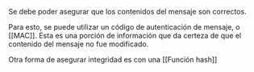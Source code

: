 Se debe poder asegurar que los contenidos del mensaje son correctos.

Para esto, se puede utilizar un código de autenticación de mensaje, o [[MAC]]. Esta es una porción de información que da certeza de que el contenido del mensaje no fue modificado.

Otra forma de asegurar integridad es con una [[Función hash]]
